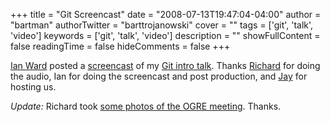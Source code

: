 +++
title = "Git Screencast"
date = "2008-07-13T19:47:04-04:00"
author = "bartman"
authorTwitter = "barttrojanowski"
cover = ""
tags = ['git', 'talk', 'video']
keywords = ['git', 'talk', 'video']
description = ""
showFullContent = false
readingTime = false
hideComments = false
+++

[Ian Ward](http://excess.org) posted a [screencast](http://excess.org/article/2008/07/ogre-git-tutorial/) of my 
[Git intro talk](http://www.jukie.net/~bart/blog/ogre-git-intro).  Thanks [Richard](tricolour.net/) for doing
the audio, Ian for doing the screencast and post production, and [Jay](http://infonium.ca/) for hosting us.

*Update:* Richard took [some photos of the OGRE meeting](http://tricolour.net/photos/2008/07/09/oclug.html).  Thanks.